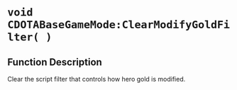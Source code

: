 # `void CDOTABaseGameMode:ClearModifyGoldFilter( )`
## Function Description
Clear the script filter that controls how hero gold is modified.
